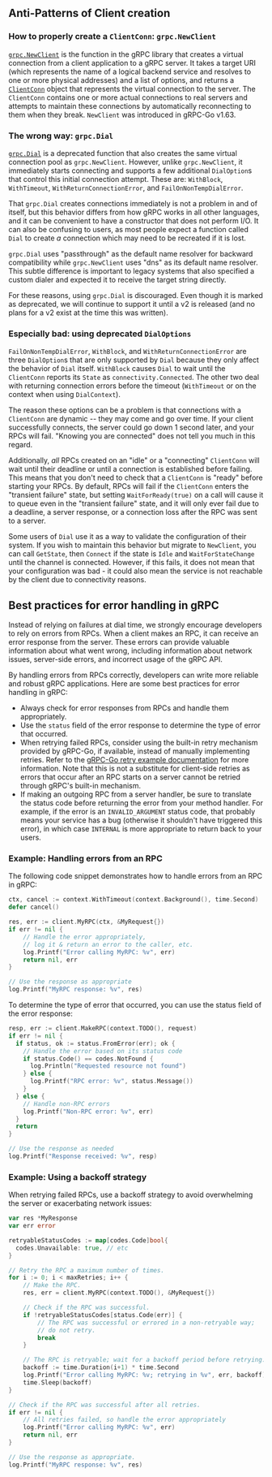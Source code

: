 ## Anti-Patterns of Client creation

### How to properly create a `ClientConn`: `grpc.NewClient`

[`grpc.NewClient`](https://pkg.go.dev/google.golang.org/grpc#NewClient) is the
function in the gRPC library that creates a virtual connection from a client
application to a gRPC server.  It takes a target URI (which represents the name
of a logical backend service and resolves to one or more physical addresses) and
a list of options, and returns a
[`ClientConn`](https://pkg.go.dev/google.golang.org/grpc#ClientConn) object that
represents the virtual connection to the server.  The `ClientConn` contains one
or more actual connections to real servers and attempts to maintain these
connections by automatically reconnecting to them when they break.  `NewClient`
was introduced in gRPC-Go v1.63.

### The wrong way: `grpc.Dial`

[`grpc.Dial`](https://pkg.go.dev/google.golang.org/grpc#Dial) is a deprecated
function that also creates the same virtual connection pool as `grpc.NewClient`.
However, unlike `grpc.NewClient`, it immediately starts connecting and supports
a few additional `DialOption`s that control this initial connection attempt.
These are: `WithBlock`, `WithTimeout`, `WithReturnConnectionError`, and
`FailOnNonTempDialError`.

That `grpc.Dial` creates connections immediately is not a problem in and of
itself, but this behavior differs from how gRPC works in all other languages,
and it can be convenient to have a constructor that does not perform I/O.  It
can also be confusing to users, as most people expect a function called `Dial`
to create _a_ connection which may need to be recreated if it is lost.

`grpc.Dial` uses "passthrough" as the default name resolver for backward
compatibility while `grpc.NewClient` uses "dns" as its default name resolver.
This subtle difference is important to legacy systems that also specified a
custom dialer and expected it to receive the target string directly.

For these reasons, using `grpc.Dial` is discouraged.  Even though it is marked
as deprecated, we will continue to support it until a v2 is released (and no
plans for a v2 exist at the time this was written).

### Especially bad: using deprecated `DialOptions`

`FailOnNonTempDialError`, `WithBlock`, and `WithReturnConnectionError` are three
`DialOption`s that are only supported by `Dial` because they only affect the
behavior of `Dial` itself. `WithBlock` causes `Dial` to wait until the
`ClientConn` reports its `State` as `connectivity.Connected`.  The other two deal
with returning connection errors before the timeout (`WithTimeout` or on the
context when using `DialContext`).

The reason these options can be a problem is that connections with a
`ClientConn` are dynamic -- they may come and go over time.  If your client
successfully connects, the server could go down 1 second later, and your RPCs
will fail.  "Knowing you are connected" does not tell you much in this regard.

Additionally, _all_ RPCs created on an "idle" or a "connecting" `ClientConn`
will wait until their deadline or until a connection is established before
failing.  This means that you don't need to check that a `ClientConn` is "ready"
before starting your RPCs.  By default, RPCs will fail if the `ClientConn`
enters the "transient failure" state, but setting `WaitForReady(true)` on a
call will cause it to queue even in the "transient failure" state, and it will
only ever fail due to a deadline, a server response, or a connection loss after
the RPC was sent to a server.

Some users of `Dial` use it as a way to validate the configuration of their
system.  If you wish to maintain this behavior but migrate to `NewClient`, you
can call `GetState`, then `Connect` if the state is `Idle` and
`WaitForStateChange` until the channel is connected.  However, if this fails,
it does not mean that your configuration was bad - it could also mean the
service is not reachable by the client due to connectivity reasons.

## Best practices for error handling in gRPC

Instead of relying on failures at dial time, we strongly encourage developers to
rely on errors from RPCs.  When a client makes an RPC, it can receive an error
response from the server.  These errors can provide valuable information about
what went wrong, including information about network issues, server-side errors,
and incorrect usage of the gRPC API.

By handling errors from RPCs correctly, developers can write more reliable and
robust gRPC applications.  Here are some best practices for error handling in
gRPC:

- Always check for error responses from RPCs and handle them appropriately.
- Use the `status` field of the error response to determine the type of error
  that occurred.
- When retrying failed RPCs, consider using the built-in retry mechanism
  provided by gRPC-Go, if available, instead of manually implementing retries.
  Refer to the [gRPC-Go retry example
  documentation](https://github.com/grpc/grpc-go/blob/master/examples/features/retry/README.md)
  for more information.  Note that this is not a substitute for client-side
  retries as errors that occur after an RPC starts on a server cannot be
  retried through gRPC's built-in mechanism.
- If making an outgoing RPC from a server handler, be sure to translate the
  status code before returning the error from your method handler.  For example,
  if the error is an `INVALID_ARGUMENT` status code, that probably means
  your service has a bug (otherwise it shouldn't have triggered this error), in
  which case `INTERNAL` is more appropriate to return back to your users.

### Example: Handling errors from an RPC

The following code snippet demonstrates how to handle errors from an RPC in
gRPC:

```go
ctx, cancel := context.WithTimeout(context.Background(), time.Second)
defer cancel()

res, err := client.MyRPC(ctx, &MyRequest{})
if err != nil {
    // Handle the error appropriately,
    // log it & return an error to the caller, etc.
    log.Printf("Error calling MyRPC: %v", err)
    return nil, err
}

// Use the response as appropriate
log.Printf("MyRPC response: %v", res)
```

To determine the type of error that occurred, you can use the status field of
the error response:

```go
resp, err := client.MakeRPC(context.TODO(), request)
if err != nil {
  if status, ok := status.FromError(err); ok {
    // Handle the error based on its status code
    if status.Code() == codes.NotFound {
      log.Println("Requested resource not found")
    } else {
      log.Printf("RPC error: %v", status.Message())
    }
  } else {
    // Handle non-RPC errors
    log.Printf("Non-RPC error: %v", err)
  }
  return
}

// Use the response as needed
log.Printf("Response received: %v", resp)
```

### Example: Using a backoff strategy

When retrying failed RPCs, use a backoff strategy to avoid overwhelming the
server or exacerbating network issues:

```go
var res *MyResponse
var err error

retryableStatusCodes := map[codes.Code]bool{
  codes.Unavailable: true, // etc
}

// Retry the RPC a maximum number of times.
for i := 0; i < maxRetries; i++ {
    // Make the RPC.
    res, err = client.MyRPC(context.TODO(), &MyRequest{})

    // Check if the RPC was successful.
    if !retryableStatusCodes[status.Code(err)] {
        // The RPC was successful or errored in a non-retryable way;
        // do not retry.
        break
    }

    // The RPC is retryable; wait for a backoff period before retrying.
    backoff := time.Duration(i+1) * time.Second
    log.Printf("Error calling MyRPC: %v; retrying in %v", err, backoff)
    time.Sleep(backoff)
}

// Check if the RPC was successful after all retries.
if err != nil {
    // All retries failed, so handle the error appropriately
    log.Printf("Error calling MyRPC: %v", err)
    return nil, err
}

// Use the response as appropriate.
log.Printf("MyRPC response: %v", res)
```
